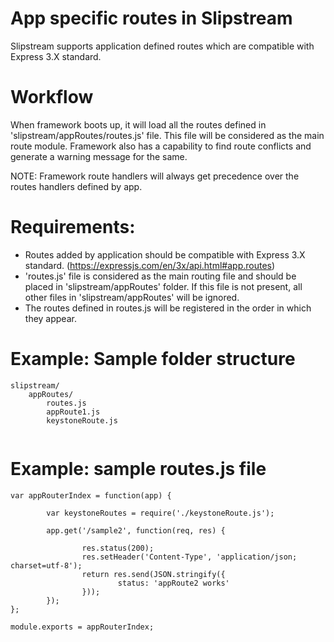 # App specific routes in Slipstream

Slipstream supports application defined routes which are compatible with Express 3.X standard. 

# Workflow

When framework boots up, it will load all the routes defined in 'slipstream/appRoutes/routes.js' file. This file will be considered as the main route module. Framework also has a capability to find route conflicts and generate a warning message for the same.

NOTE: Framework route handlers will always get precedence over the routes handlers defined by app.

# Requirements:

 - Routes added by application should be compatible with Express 3.X standard. (https://expressjs.com/en/3x/api.html#app.routes)
 - 'routes.js' file is considered as the main routing file and should be placed in 'slipstream/appRoutes' folder. If this file is not present, all other files in 'slipstream/appRoutes' will be ignored.
 - The routes defined in routes.js will be registered in the order in which they appear.

# Example: Sample folder structure

```
slipstream/
	appRoutes/
		routes.js
		appRoute1.js
		keystoneRoute.js
	
```

# Example: sample routes.js file

```
var appRouterIndex = function(app) {
		
		var keystoneRoutes = require('./keystoneRoute.js');

        app.get('/sample2', function(req, res) {

                res.status(200);
                res.setHeader('Content-Type', 'application/json; charset=utf-8');
                return res.send(JSON.stringify({
                        status: 'appRoute2 works'
                }));
        });
};

module.exports = appRouterIndex;

```
